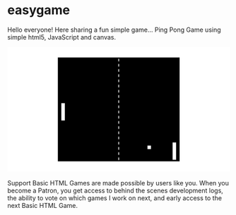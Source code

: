 # easygame
Hello everyone! Here sharing a fun simple game...
Ping Pong Game using simple html5, JavaScript and canvas.

![Screenshot](https://github.com/sinyozz/easygame/blob/master/images/pigpong.jpg)



Support
Basic HTML Games are made possible by users like you. When you become a Patron, you get access to behind the scenes development logs, the ability to vote on which games I work on next, and early access to the next Basic HTML Game.
